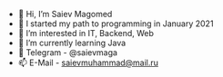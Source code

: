 - 👋 Hi, I’m Saiev Magomed
- 🚀 I started my path to programming in January 2021
- 👀 I’m interested in IT, Backend, Web
- 🌱 I’m currently learning Java
- 📱  Telegram - @saievmaga
- 📫 E-Mail - saievmuhammad@mail.ru
